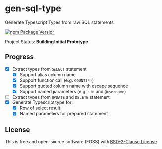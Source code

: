 # gen-sql-type

Generate Typescript Types from raw SQL statements

[![npm Package Version](https://img.shields.io/npm/v/gen-sql-type.svg?maxAge=3600)](https://www.npmjs.com/package/gen-sql-type)

Project Status: **Building Initial Prototype**

## Progress

- [x] Extract types from `SELECT` statement
  - [x] Support alias column name
  - [x] Support function call (e.g. `COUNT(*)`)
  - [x] Support quoted column name with escape sequence
  - [x] Support named parameters (e.g. `:id` and `@username`)
- [ ] Extract types from `UPDATE` and `DELETE` statement
- [x] Generate Typescript type for:
  - [x] Row of select result
  - [x] Named parameters for prepared statement

## License

This is free and open-source software (FOSS) with
[BSD-2-Clause License](./LICENSE)
